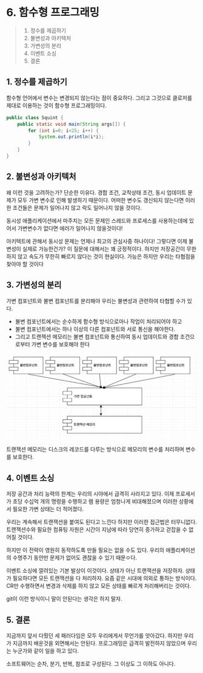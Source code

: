 # 6. 함수형 프로그래밍

> 1. 정수를 제곱하기
> 2. 불변성과 아키텍처
> 3. 가변성의 분리
> 4. 이벤트 소싱
> 5. 결론

## 1. 정수를 제곱하기

함수형 언어에서 변수는 변경되지 않는다는 점이 중요하다. 그리고 그것으로 클로저를 제대로 이용하는 것이 함수형 프로그래밍이다.

```java
public class Squint {
    public static void main(String args[]) {
        for (int i=0; i<25; i++) {
            System.out.println(i*i);
        }
    }
}
```

## 2. 불변성과 아키텍처

왜 이런 것을 고려하는가? 단순한 이유다. 경합 조건, 교착상태 조건, 동시 업데이트 문제가 모두 가변 변수로 인해 발생하기 때문이다. 어떠한 변수도 갱신되지 않는다면 이러한 조건들은 문제가 일어나지 않고 락도 일어나지 않을 것이다.

동시성 애플리케이션에서 마주치는 모든 문제인 스레드와 프로세스를 사용하는데에 있어서 가변변수가 없다면 에러가 일어나지 않을것이다!

아키텍트에 관해서 동시성 문제는 언제나 최고의 관심사중 하나이다! 그렇다면 이제 불변성이 실제로 가능한건가? 이 질문에 대해서는 꽤 긍정적이다. 하지만 저장공간이 무한하지 않고 속도가 무한히 빠르지 않다는 것이 현실이다. 가능은 하지만 우리는 타협점을 찾아야 할 것이다

## 3. 가변성의 분리

가변 컴포넌트와 불변 컴포넌트를 분리해야 우리는 불변성과 관련하여 타협할 수가 있다. 

- 불변 컴포넌트에서는 순수하게 함수형 방식으로마나 작업이 처리되어야 하고 
- 불변 컴포넌트에서는 하나 이상의 다른 컴포넌트와 서로 통신을 해야한다. 
- 그리고 트랜젝션 메모리는 불변 컴포넌트와 통신하여 동시 업데이트와 경합 조건으로부터 가변 변수를 보호해야 한다

![](transaction.png)

트랜잭션 메모리는 디스크의 레코드를 다루는 방식으로 메모리의 변수를 처리하며 변수를 보호한다.

## 4. 이벤트 소싱

저장 공간과 처리 능력의 한계는 우리의 시야에서 급격히 사라지고 있다. 이제 프로세서가 초당 수십억 개의 명령을 수행하고 램 용량은 엄청나게 비대해졌으며 이러한 상황에서 필요한 가변 상태는 더 적어졌다.

우리는 계속해서 트랜잭션을 붙여도 된다고 느낀다 하지만 이러한 접근법은 터무니없다. 트랜잭션수와 필요한 컴퓨팅 자원은 시간이 지남에 따라 당연히 증가하고 걷잡을 수 없어질 것이다.

하지만 이 전략이 영원히 동작하도록 만들 필요는 없을 수도 있다. 우리의 애플리케이션의 수명주기 동안만 문제가 없어도 괜찮을 수 있기 때문ㅇ다.

이벤트 소싱에 깔려있는 기본 발상이 이것이다. 상태가 아닌 트랜잭션을 저장하자. 상태가 필요하다면 모든 트랜잭션을 다 처리하자. 요즘 같은 시대에 의외로 통하는 방식이다. CR만 수행하면서 변경과 삭제를 하지 않고 모든 상태를 빠르게 처리해버리는 것이다.

git이 이런 방식이니 말이 안된다는 생각은 하지 말자.

## 5. 결론

지금까지 앞서 다뤘던 세 패러다임은 모두 우리에게서 무언가를 앗아갔다. 하지만 우리가 지금까지 배운것을 외면해서는 안된다. 프로그래밍은 급격히 발전하지 않았으며 우리는 누군가와 같이 일을 하고 있다.

소프트웨어는 순차, 분기, 반복, 참조로 구성된다. 그 이상도 그 이하도 아니다.